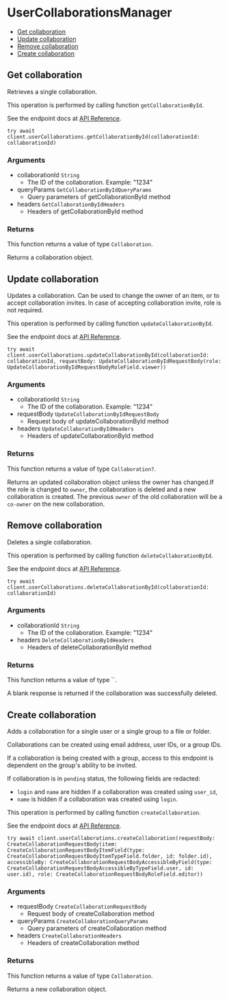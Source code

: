 # UserCollaborationsManager


- [Get collaboration](#get-collaboration)
- [Update collaboration](#update-collaboration)
- [Remove collaboration](#remove-collaboration)
- [Create collaboration](#create-collaboration)

## Get collaboration

Retrieves a single collaboration.

This operation is performed by calling function `getCollaborationById`.

See the endpoint docs at
[API Reference](https://developer.box.com/reference/get-collaborations-id/).

<!-- sample get_collaborations_id -->
```
try await client.userCollaborations.getCollaborationById(collaborationId: collaborationId)
```

### Arguments

- collaborationId `String`
  - The ID of the collaboration. Example: "1234"
- queryParams `GetCollaborationByIdQueryParams`
  - Query parameters of getCollaborationById method
- headers `GetCollaborationByIdHeaders`
  - Headers of getCollaborationById method


### Returns

This function returns a value of type `Collaboration`.

Returns a collaboration object.


## Update collaboration

Updates a collaboration.
Can be used to change the owner of an item, or to
accept collaboration invites. In case of accepting collaboration invite, role is not required.

This operation is performed by calling function `updateCollaborationById`.

See the endpoint docs at
[API Reference](https://developer.box.com/reference/put-collaborations-id/).

<!-- sample put_collaborations_id -->
```
try await client.userCollaborations.updateCollaborationById(collaborationId: collaborationId, requestBody: UpdateCollaborationByIdRequestBody(role: UpdateCollaborationByIdRequestBodyRoleField.viewer))
```

### Arguments

- collaborationId `String`
  - The ID of the collaboration. Example: "1234"
- requestBody `UpdateCollaborationByIdRequestBody`
  - Request body of updateCollaborationById method
- headers `UpdateCollaborationByIdHeaders`
  - Headers of updateCollaborationById method


### Returns

This function returns a value of type `Collaboration?`.

Returns an updated collaboration object unless the owner has changed.If the role is changed to `owner`, the collaboration is deleted
and a new collaboration is created. The previous `owner` of
the old collaboration will be a `co-owner` on the new collaboration.


## Remove collaboration

Deletes a single collaboration.

This operation is performed by calling function `deleteCollaborationById`.

See the endpoint docs at
[API Reference](https://developer.box.com/reference/delete-collaborations-id/).

<!-- sample delete_collaborations_id -->
```
try await client.userCollaborations.deleteCollaborationById(collaborationId: collaborationId)
```

### Arguments

- collaborationId `String`
  - The ID of the collaboration. Example: "1234"
- headers `DeleteCollaborationByIdHeaders`
  - Headers of deleteCollaborationById method


### Returns

This function returns a value of type ``.

A blank response is returned if the collaboration was
successfully deleted.


## Create collaboration

Adds a collaboration for a single user or a single group to a file
or folder.

Collaborations can be created using email address, user IDs, or a
group IDs.

If a collaboration is being created with a group, access to
this endpoint is dependent on the group's ability to be invited.

If collaboration is in `pending` status, the following fields
are redacted:
- `login` and `name` are hidden if a collaboration was created
using `user_id`,
-  `name` is hidden if a collaboration was created using `login`.

This operation is performed by calling function `createCollaboration`.

See the endpoint docs at
[API Reference](https://developer.box.com/reference/post-collaborations/).

<!-- sample post_collaborations -->
```
try await client.userCollaborations.createCollaboration(requestBody: CreateCollaborationRequestBody(item: CreateCollaborationRequestBodyItemField(type: CreateCollaborationRequestBodyItemTypeField.folder, id: folder.id), accessibleBy: CreateCollaborationRequestBodyAccessibleByField(type: CreateCollaborationRequestBodyAccessibleByTypeField.user, id: user.id), role: CreateCollaborationRequestBodyRoleField.editor))
```

### Arguments

- requestBody `CreateCollaborationRequestBody`
  - Request body of createCollaboration method
- queryParams `CreateCollaborationQueryParams`
  - Query parameters of createCollaboration method
- headers `CreateCollaborationHeaders`
  - Headers of createCollaboration method


### Returns

This function returns a value of type `Collaboration`.

Returns a new collaboration object.


